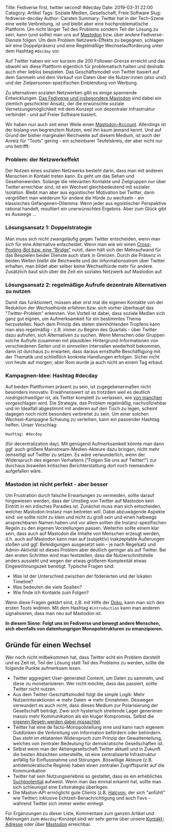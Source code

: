 Title: Fediverse first, twitter second! #decday
Date: 2019-03-31 22:00
Category: Artikel
Tags: Soziale Medien, Gesellschaft, Freie Software
Slug: fediverse-decday
Author: Carsten
Summary: Twitter hat in der Tech-Szene eine weite Verbreitung, ist und bleibt aber eine hochproblematische Plattform. Um nicht länger Teil des Problems sondern Teil der Lösung zu sein, kann (und sollte) man uns auf [Mastodon](https://social.tchncs.de/@fsfwdresden) bzw. über andere Fediverse-Dienste folgen. Um dem Problem Netzwerk-Effekts zu begegnen, schlagen wir eine Doppelpräsenz und eine Regelmäßige Wechselaufforderung unter dem Hashtag `#decday` vor.


Auf Twitter haben wir vor kurzem die 200 Follower-Grenze erreicht und das obwohl wir diese Plattform eigentlich für problematisch halten und deshalb auch eher lieblos bespielen. Das Geschäftsmodell von Twitter basiert auf dem Sammeln und dem Verkauf von Daten über die Nutzer:innen (also uns!) und der Zielpersonen-spezifischen Einblendung von Werbung.


Zu alternativen sozialen Netzwerken gibt es einige spannende Entwicklungen. [Das Fediverse und insbesondere Mastodon](https://digitalcourage.de/blog/2018/social-media-alternativen-leicht-gemacht) sind dabei ein ziemlich geschickter Ansatz, der die erwünschte soziale Vernetzungsmöglichkeit mit dem Konzept von dezentraler Infrastruktur verbindet - und auf Freier Software basiert.


Wir haben nun auch seit einer Weile einen [Mastodon-Account](https://social.tchncs.de/@fsfwdresden). Allerdings ist der bislang von begrenztem Nutzen, weil ihn kaum jemand kennt. Und auf Grund der bisher marginalen Reichweite auf diesem Medium, ist auch der Anreiz für "Toots" gering - ein scheinbarer Teufelskreis, der aber nicht nur uns betrifft:


### Problem: der Netzwerkeffekt
Der Nutzen eines sozialen Netzwerks besteht darin, dass man mit anderen Menschen in Kontakt treten kann. Es geht um das Sehen und Gesehenwerden. Solange die relevanten Kontakte und Zielgruppen nur über Twitter erreichbar sind, ist ein Wechsel gleichbedeutend mit sozialer Isolation. Bleibt man aber aus egoistischer Motivation bei Twitter, dann vergrößert man wiederum für andere die Hürde zu wechseln - ein klassisches Gefangenen-Dilemma: Wenn jeder aus egoistischer Perspektive rational handelt, resultiert ein unerwünschtes Ergebnis. Aber zum Glück gibt es Auswege ...

### Lösungsansatz 1: Doppelstrategie
Man muss sich nicht zwangsläufig gegen Twitter entscheiden, wenn man sich für eine Alternative entscheidet. Wenn man wie wir einen [Cross-Posting-Bot bzw. eine "Bridge"](https://github.com/tootsuite/documentation/blob/master/Using-Mastodon/Apps.md#bridges-fromto-other-platforms) nutzt, dann hält sich der Mehraufwand für das Bespielen beider Dienste auch stark in Grenzen. Durch die Präsenz in beiden Welten bleibt die Reichweite und der Informationsstrom über Twitter erhalten, man bildet aber selber keine Wechselhürde mehr für andere. Zusätzlich baut sich über die Zeit ein soziales Netzwerk auf Mastodon auf.

### Lösungsansatz 2: regelmäßige Aufrufe dezentrale Alternativen zu nutzen
Damit das funktioniert, müssen aber erst mal die eigenen Kontakte von der Reduktion der Wechselhürde erfahren bzw. sich vorher überhaupt das "Twitter-Problem" erkennen. Von Vorteil ist dabei, dass soziale Medien sich ganz gut eignen, um Aufmerksamkeit für ein bestimmtes Thema herzustellen. Nach dem Prinzip des steten steinhöhlenden Tropfens kann man also regelmäßig - z.B. immer zu Beginn des Quartals - über Twitter dazu aufrufen, sich Alternativen zu suchen. Wenn Menschen oder Gruppen solche Aufrufe zusammen mit plausiblen Hintergrund-Informationen von verschiedenen Seiten und in sinnvollen Intervallen wiederholt bekommen, dann ist durchaus zu erwarten, dass daraus ernsthafte Beschäftigung mit der Thematik und schließlich konkrete Handlungen erfolgen. Sicher nicht von heute auf morgen, aber Rom wurde ja auch nicht an einem Tag erbaut.

### Kampagnen-Idee: Hashtag #decday
Auf beiden Plattformen präsent zu sein, ist zugegebenermaßen nicht besonders innovativ. Erwähnenswert ist es trotzdem weil es deutlich *niedrigschwelliger* ist, als Twitter komplett zu verlassen, wie [von manchen](https://medium.com/@hanawalt/heres-why-you-should-delete-your-twitter-account-friday-august-17th-e6ac5c60ea) vorgeschlagen wird. Die Strategie, das Problem regelmäßig, nachvollziehbar und im Idealfall abgestimmt mit anderen auf den Tisch zu legen, scheint dagegen noch nicht besonders verbreitet zu sein. Um einer solchen Wechsel-Kampagne Schwung zu verleihen, kann ein passender Hashtag helfen. Unser Vorschlag:

    Hashtag: #decday

(für decentralization day). Mit genügend Aufmerksamkeit könnte man dann ggf. auch größere Mainstream-Medien-Akteure dazu bringen, nicht mehr (einseitig) auf Twitter zu setzen. Es wäre verwunderlich, wenn der Widerspruch des eigenen Verhaltens ("Folgen Sie uns auf Twitter!") zur durchaus bisweilen kritischen Berichterstattung dort noch niemandem aufgefallen wäre.


### Mastodon ist nicht perfekt - aber besser
Um Frustration durch falsche Erwartungen zu vermeiden, sollte darauf hingewiesen werden, dass der Umstieg von Twitter auf Mastodon kein Eintritt in ein irdisches Paradies ist.
Zunächst muss man sich entscheiden, welcher Mastodon-Instanz man beitreten will. Dabei abzuwägende Aspekte sind: sie sollte nicht zu klein und nicht zu groß sein und einen halbwegs ansprechbaren Namen haben und vor allem sollten die Instanz-spezifischen Regeln zu den eigenen Vorstellungen passen. Weiterhin sollte einem klar sein, dass auch auf Mastodon die Inhalte von Menschen erzeugt werden, d.h. auch auf Mastodon kann man auf (subjektiv) inakzeptable Äußerungen stoßen und ggf. Beleidigungen ausgesetzt sein - je nach Regelsatz und Admin-Aktivität ist dieses Problem aber deutlich geringer als auf Twitter. Bei den ersten Schritten wird man feststellen, dass die Nutzerschnittstelle anders aussieht und wegen der etwas größeren Komplexität etwas Eingewöhnungszeit benötigt. Typische Fragen sind:

- Was ist der Unterschied zwischen der föderierten und der lokalen Timeline?
- Was bedeuten die viele Spalten?
- Wie finde ich Kontakte zum Folgen?

Wenn diese Fragen geklärt sind, z.B. mit Hilfe der [Doku](https://docs.joinmastodon.org/usage/decentralization/), kann man sich den ersten Toots widmen. Mit dem Hashtag `#introduction` kann man anderen signalisieren, dass man neu auf Mastodon ist.

**In diesem Sinne: Folgt uns im Fediverse und bewegt andere Menschen, sich ebenfalls von datenhungrigen Monopolstrukturen zu emanzipieren.**


## Gründe für einen Wechsel

Wer noch nicht mitbekommen hat, dass Twitter echt ein Problem darstellt und es Zeit ist, Teil der Lösung statt Teil des Problems zu werden, sollte die folgende Punkte aufmerksam lesen.

- Twitter aggregiert User-generated Content, um Daten zu sammeln, und diese zu monetarisieren. Wer nicht möchte, dass das passiert, sollte Twitter nicht nutzen.
- Aus dem Twitter-Geschäftsmodell folgt die simple Logik: Mehr Nutzerinteraktionen ⇒ mehr Daten ⇒ mehr Einnahmen. Deswegen verwundert es auch nicht, dass dieses Medium zur Polarisierung der Gesellschaft beiträgt. Zwei sich hysterisch streitende Lager generieren massiv mehr Kommunikation als ein kluger Kompromiss.
Selbst die [eigenen Regeln werden dabei missachtet](https://medium.com/@hanawalt/heres-why-you-should-delete-your-twitter-account-friday-august-17th-e6ac5c60ea).
- Twitter hat eine de facto-Monopolstellung inne und kann nach eigenem Gutdünken die Verbreitung von Information befördern oder behindern. Das steht im eklatanten Widerspruch zum Prinzip der Gewaltenteilung, welches von zentraler Bedeutung für demokratische Gesellschaften ist.
- Selbst wenn man der Aktiengesellschaft Twitter aktuell und in Zukunft die besten Absichten unterstellte, ist eine zentralisierte Infrastruktur anfällig für Einflussnahme und Störungen. Böswillige Akteure (z.B. antidemokratische Regime) haben einen zentralen Zugriffspunkt auf die Kommunikation
- Twitter hat sein Nutzungserlebnis so gestaltet, dass es ein erhebliches [Suchtpotential](https://www.newstatesman.com/science-tech/social-media/2017/04/mastodonsocial-why-does-every-new-twitter-fail) aufweist. Wenn man das einmal erkannt hat, sollte man sich schleunigst eine Exitstrategie überlegen.
- Die Maston-API ermöglicht gute Clients (z.B. [Halcyon](http://twitter.rixx.de), der sich "anfühlt" wie Twitter) inklusive Echtzeit-Benachrichtigung und auch Favs - während Twitter sich immer weiter einhegt.


Für Ergänzungen zu dieser Liste, Kommentare zum ganzen Artikel und Meinungen zum `#decday`-Konzept sind wir sehr gerne über unsere [Kontakt-Adresse](https://fsfw-dresden.de/#kontakt) oder über [Mastodon](https://social.tchncs.de/@fsfwdresden) erreichbar.
